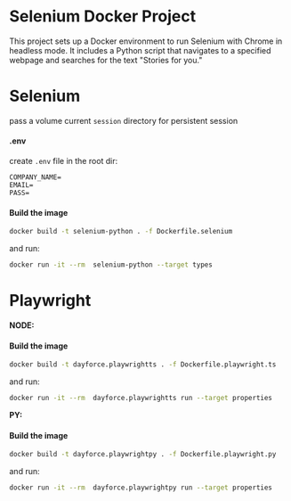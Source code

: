 # Selenium Docker Project

This project sets up a Docker environment to run Selenium with Chrome in headless mode. It includes a Python script that navigates to a specified webpage and searches for the text "Stories for you."

# Selenium

pass a volume current `session` directory for persistent session

#### .env

create `.env` file in the root dir:

```
COMPANY_NAME=
EMAIL=
PASS=
```

#### Build the image

```sh
docker build -t selenium-python . -f Dockerfile.selenium
```

and run:

```sh
docker run -it --rm  selenium-python --target types
```

# Playwright

**NODE:**

#### Build the image

```sh
docker build -t dayforce.playwrightts . -f Dockerfile.playwright.ts
```

and run:

```sh
docker run -it --rm  dayforce.playwrightts run --target properties
```

**PY:**

#### Build the image

```sh
docker build -t dayforce.playwrightpy . -f Dockerfile.playwright.py
```

and run:

```sh
docker run -it --rm  dayforce.playwrightpy run --target properties
```
